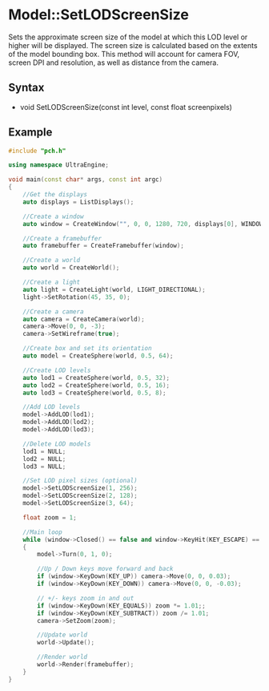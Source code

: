 # Model::SetLODScreenSize #
Sets the approximate screen size of the model at which this LOD level or higher will be displayed. The screen size is calculated based on the extents of the model bounding box. This method will account for camera FOV, screen DPI and resolution, as well as distance from the camera.

## Syntax ##
- void SetLODScreenSize(const int level, const float screenpixels)

## Example ##
```c++
#include "pch.h"

using namespace UltraEngine;

void main(const char* args, const int argc)
{
    //Get the displays
    auto displays = ListDisplays();

    //Create a window
    auto window = CreateWindow("", 0, 0, 1280, 720, displays[0], WINDOW_CENTER | WINDOW_TITLEBAR);

    //Create a framebuffer
    auto framebuffer = CreateFramebuffer(window);

    //Create a world
    auto world = CreateWorld();

    //Create a light
    auto light = CreateLight(world, LIGHT_DIRECTIONAL);
    light->SetRotation(45, 35, 0);

    //Create a camera
    auto camera = CreateCamera(world);
    camera->Move(0, 0, -3);
    camera->SetWireframe(true);

    //Create box and set its orientation
    auto model = CreateSphere(world, 0.5, 64);

    //Create LOD levels
    auto lod1 = CreateSphere(world, 0.5, 32);
    auto lod2 = CreateSphere(world, 0.5, 16);
    auto lod3 = CreateSphere(world, 0.5, 8);

    //Add LOD levels
    model->AddLOD(lod1);
    model->AddLOD(lod2);
    model->AddLOD(lod3);

    //Delete LOD models
    lod1 = NULL;
    lod2 = NULL;
    lod3 = NULL;

    //Set LOD pixel sizes (optional)
    model->SetLODScreenSize(1, 256);
    model->SetLODScreenSize(2, 128);
    model->SetLODScreenSize(3, 64);

    float zoom = 1;

    //Main loop
    while (window->Closed() == false and window->KeyHit(KEY_ESCAPE) == false)
    {
        model->Turn(0, 1, 0);

        //Up / Down keys move forward and back
        if (window->KeyDown(KEY_UP)) camera->Move(0, 0, 0.03);
        if (window->KeyDown(KEY_DOWN)) camera->Move(0, 0, -0.03);

        // +/- keys zoom in and out
        if (window->KeyDown(KEY_EQUALS)) zoom *= 1.01;;
        if (window->KeyDown(KEY_SUBTRACT)) zoom /= 1.01;
        camera->SetZoom(zoom);

        //Update world
        world->Update();

        //Render world
        world->Render(framebuffer);
    }
}
```
